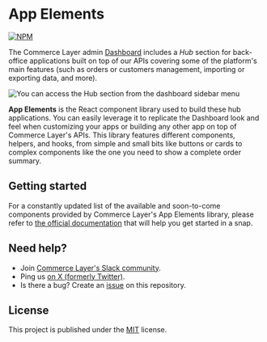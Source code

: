 # App Elements

[![NPM](https://img.shields.io/npm/v/%40commercelayer%2Fapp-elements)](https://www.npmjs.com/package/@commercelayer/app-elements)

The Commerce Layer admin [Dashboard](https://dashboard.commercelayer.io/sign_up) includes a _Hub_ section for back-office applications built on top of our APIs covering some of the platform's main features (such as orders or customers management, importing or exporting data, and more).

<img alt="You can access the Hub section from the dashboard sidebar menu" src="https://github.com/commercelayer/app-elements/assets/1681269/fb69fd31-b553-4806-9e9a-dfe36c718412">

**App Elements** is the React component library used to build these hub applications. You can easily leverage it to replicate the Dashboard look and feel when customizing your apps or building any other app on top of Commerce Layer's APIs. This library features different components, helpers, and hooks, from simple and small bits like buttons or cards to complex components like the one you need to show a complete order summary.

## Getting started

For a constantly updated list of the available and soon-to-come components provided by Commerce Layer's App Elements library, please refer to [the official documentation](https://commercelayer.github.io/app-elements) that will help you get started in a snap.

## Need help?

- Join [Commerce Layer's Slack community](https://slack.commercelayer.app).
- Ping us [on X (formerly Twitter)](https://x.com/commercelayer).
- Is there a bug? Create an [issue](https://github.com/commercelayer/app-elements/issues) on this repository.

## License

This project is published under the [MIT](https://github.com/commercelayer/app-elements/blob/main/LICENSE) license.
